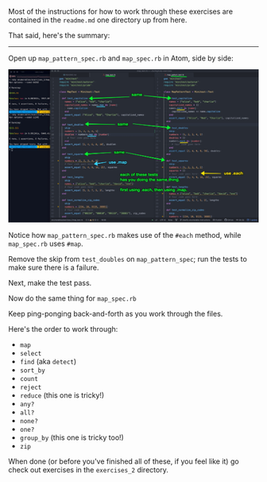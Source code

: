 Most of the instructions for how to work through these exercises are contained in the `readme.md` one directory up from here.

That said, here's the summary:

------------------

Open up `map_pattern_spec.rb` and `map_spec.rb` in Atom, side by side:

![Set up map and map_pattern_spec side by side](/images/enumerables-setup-map.jpg)

Notice how `map_pattern_spec.rb` makes use of the `#each` method, while `map_spec.rb` uses `#map`.

Remove the skip from `test_doubles` on `map_pattern_spec`; run the tests to make sure there is a failure.

Next, make the test pass.

Now do the same thing for `map_spec.rb`

Keep ping-ponging back-and-forth as you work through the files.

Here's the order to work through:

* `map`
* `select`
* `find` (aka `detect`)
* `sort_by`
* `count`
* `reject`
* `reduce` (this one is tricky!)
* `any?`
* `all?`
* `none?`
* `one?`
* `group_by` (this one is tricky too!)
* `zip`

When done (or before you've finished all of these, if you feel like it) go check out exercises in the `exercises_2` directory.

